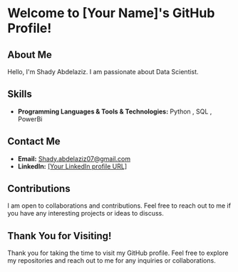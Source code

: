 # Welcome to [Your Name]'s GitHub Profile!

## About Me

Hello, I'm Shady Abdelaziz. I am passionate about Data Scientist.

## Skills

- **Programming Languages & Tools & Technologies:** Python , SQL , PowerBi

## Contact Me

- **Email:** Shady.abdelaziz07@gmail.com
- **LinkedIn:** [[Your LinkedIn profile URL]](https://www.linkedin.com/in/shady-abdelaziz-6bba56209/)

## Contributions

I am open to collaborations and contributions. Feel free to reach out to me if you have any interesting projects or ideas to discuss.

## Thank You for Visiting!

Thank you for taking the time to visit my GitHub profile. Feel free to explore my repositories and reach out to me for any inquiries or collaborations.
